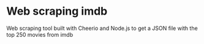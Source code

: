# Web scraping imdb
Web scraping tool built with Cheerio and Node.js to get a JSON file with the top 250 movies from imdb
